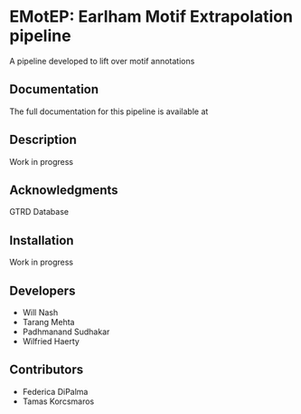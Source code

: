 # EMotEP: Earlham Motif Extrapolation pipeline 

A pipeline developed to lift over motif annotations

## Documentation 

The full documentation for this pipeline is available at 

## Description

Work in progress


## Acknowledgments

GTRD Database

## Installation

Work in progress

## Developers 
- Will Nash
- Tarang Mehta
- Padhmanand Sudhakar
- Wilfried Haerty

## Contributors 

- Federica DiPalma
- Tamas Korcsmaros
